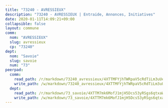```yaml
---
title: "73240 - AVRESSIEUX"
description: "73240 - AVRESSIEUX | Entraide, Annonces, Initiatives"
date: 2020-01-11T14:09:21+09:00
collapsible: false
layout: commune
comm:
  nom: "AVRESSIEUX"
  slug: avressieux
  cp: "73240"
dept:
  nom: "Savoie"
  slug: savoie
  num: "73"
peerpad:
  comm:
    read_path: /r/markdown/73240_avressieux/4XTTMFYjhTWRpaV5cRdTiLm3uUeDFwJmzsFavD9Qe3cCBssNR
    write_path: /w/markdown/73240_avressieux/4XTTMFYjhTWRpaV5cRdTiLm3uUeDFwJmzsFavD9Qe3cCBssNR-K3TgUtsbdofcKefhgLGepSMrTodB4AQHRa1L96C8x75uGXbjP14tMsJby974XKMG5GyPbJUnAUPJQGGhQbJH7zDMQhmqHdSr8MjyDBQAa6EUruZXWG5KgcCanRcN6JNiM6rpbkyP
  dept:
    read_path: /r/markdown/73_savoie/4XTTM7mk6MofJ1mjH5Dcs53yRSgs6qtxaWYjKD54ttqHGEMur
    write_path: /w/markdown/73_savoie/4XTTM7mk6MofJ1mjH5Dcs53yRSgs6qtxaWYjKD54ttqHGEMur-K3TgTorsK1WLw8S2EgnkoX8tJEgZgam6ANhvqrVqNfiz9fX8kbMKu5AF1rqzXyxMRZgoVPrb5EERe3PeBhqF1SBfP5G1PJnvsDUF2LQSxevobpkDM4djQDebTYoo6Yx53thenJpY
---
```


